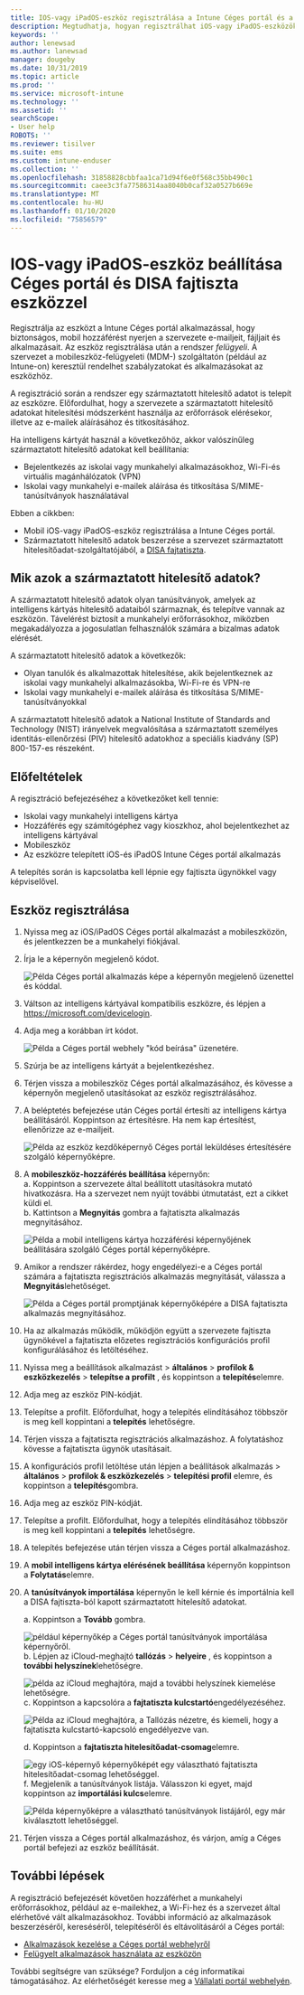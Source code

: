 ```yaml
---
title: IOS-vagy iPadOS-eszköz regisztrálása a Intune Céges portál és a DISA fajtiszta eszközzel
description: Megtudhatja, hogyan regisztrálhat iOS-vagy iPadOS-eszközöket, és hogyan állíthat be származtatott hitelesítő adatokat a DISA fajtatiszta használatával.
keywords: ''
author: lenewsad
ms.author: lanewsad
manager: dougeby
ms.date: 10/31/2019
ms.topic: article
ms.prod: ''
ms.service: microsoft-intune
ms.technology: ''
ms.assetid: ''
searchScope:
- User help
ROBOTS: ''
ms.reviewer: tisilver
ms.suite: ems
ms.custom: intune-enduser
ms.collection: ''
ms.openlocfilehash: 31858828cbbfaa1ca71d94f6e0f568c35bb490c1
ms.sourcegitcommit: caee3c3fa77586314aa8040b0caf32a0527b669e
ms.translationtype: MT
ms.contentlocale: hu-HU
ms.lasthandoff: 01/10/2020
ms.locfileid: "75856579"
---
```

# <a name="set-up-ios-or-ipados-device-with-company-portal-and-disa-purebred"></a>IOS-vagy iPadOS-eszköz beállítása Céges portál és DISA fajtiszta eszközzel  

Regisztrálja az eszközt a Intune Céges portál alkalmazással, hogy biztonságos, mobil hozzáférést nyerjen a szervezete e-mailjeit, fájljait és alkalmazásait. Az eszköz regisztrálása után a rendszer *felügyeli*. A szervezet a mobileszköz-felügyeleti (MDM-) szolgáltatón (például az Intune-on) keresztül rendelhet szabályzatokat és alkalmazásokat az eszközhöz.  

A regisztráció során a rendszer egy származtatott hitelesítő adatot is telepít az eszközre. Előfordulhat, hogy a szervezete a származtatott hitelesítő adatokat hitelesítési módszerként használja az erőforrások elérésekor, illetve az e-mailek aláírásához és titkosításához. 

Ha intelligens kártyát használ a következőhöz, akkor valószínűleg származtatott hitelesítő adatokat kell beállítania:

* Bejelentkezés az iskolai vagy munkahelyi alkalmazásokhoz, Wi-Fi-és virtuális magánhálózatok (VPN)
* Iskolai vagy munkahelyi e-mailek aláírása és titkosítása S/MIME-tanúsítványok használatával  

Ebben a cikkben:  

   * Mobil iOS-vagy iPadOS-eszköz regisztrálása a Intune Céges portál.  
   * Származtatott hitelesítő adatok beszerzése a szervezet származtatott hitelesítőadat-szolgáltatójából, a [DISA fajtatiszta](https://cyber.mil/pki-pke/purebred/).  

## <a name="what-are-derived-credentials"></a>Mik azok a származtatott hitelesítő adatok?  
A származtatott hitelesítő adatok olyan tanúsítványok, amelyek az intelligens kártyás hitelesítő adataiból származnak, és telepítve vannak az eszközön. Távelérést biztosít a munkahelyi erőforrásokhoz, miközben megakadályozza a jogosulatlan felhasználók számára a bizalmas adatok elérését.  

A származtatott hitelesítő adatok a következők: 
* Olyan tanulók és alkalmazottak hitelesítése, akik bejelentkeznek az iskolai vagy munkahelyi alkalmazásokba, Wi-Fi-re és VPN-re
* Iskolai vagy munkahelyi e-mailek aláírása és titkosítása S/MIME-tanúsítványokkal

A származtatott hitelesítő adatok a National Institute of Standards and Technology (NIST) irányelvek megvalósítása a származtatott személyes identitás-ellenőrzési (PIV) hitelesítő adatokhoz a speciális kiadvány (SP) 800-157-es részeként.  

## <a name="prerequisites"></a>Előfeltételek

 A regisztráció befejezéséhez a következőket kell tennie:

* Iskolai vagy munkahelyi intelligens kártya
* Hozzáférés egy számítógéphez vagy kioszkhoz, ahol bejelentkezhet az intelligens kártyával
* Mobileszköz
* Az eszközre telepített iOS-és iPadOS Intune Céges portál alkalmazás   

A telepítés során is kapcsolatba kell lépnie egy fajtiszta ügynökkel vagy képviselővel.      

## <a name="enroll-device"></a>Eszköz regisztrálása  
1. Nyissa meg az iOS/iPadOS Céges portál alkalmazást a mobileszközön, és jelentkezzen be a munkahelyi fiókjával.  

2. Írja le a képernyőn megjelenő kódot.  

    ![Példa Céges portál alkalmazás képe a képernyőn megjelenő üzenettel és kóddal.](./media/copy-code-intercede.png)  
3. Váltson az intelligens kártyával kompatibilis eszközre, és lépjen a https://microsoft.com/devicelogin. 
4. Adja meg a korábban írt kódot.  

    ![Példa a Céges portál webhely "kód beírása" üzenetére.](./media/enter-code-intercede.png)   

5. Szúrja be az intelligens kártyát a bejelentkezéshez.  
6. Térjen vissza a mobileszköz Céges portál alkalmazásához, és kövesse a képernyőn megjelenő utasításokat az eszköz regisztrálásához.  
7. A beléptetés befejezése után Céges portál értesíti az intelligens kártya beállításáról. Koppintson az értesítésre. Ha nem kap értesítést, ellenőrizze az e-mailjeit.   

    ![Példa az eszköz kezdőképernyő Céges portál leküldéses értesítésére szolgáló képernyőképre.](./media/action-required-in-app-intercede.png)  
8. A **mobileszköz-hozzáférés beállítása** képernyőn:  
    a. Koppintson a szervezete által beállított utasításokra mutató hivatkozásra. Ha a szervezet nem nyújt további útmutatást, ezt a cikket küldi el.  
    b. Kattintson a **Megnyitás** gombra a fajtatiszta alkalmazás megnyitásához.  

    ![Példa a mobil intelligens kártya hozzáférési képernyőjének beállítására szolgáló Céges portál képernyőképre.](./media/smart-card-open-disa-purebred.png)  
9. Amikor a rendszer rákérdez, hogy engedélyezi-e a Céges portál számára a fajtatiszta regisztrációs alkalmazás megnyitását, válassza a **Megnyitás**lehetőséget.   

    ![Példa a Céges portál promptjának képernyőképére a DISA fajtatiszta alkalmazás megnyitásához.](./media/open-app-prompt-disa-purbred.png)  
10. Ha az alkalmazás működik, működjön együtt a szervezete fajtiszta ügynökével a fajtatiszta előzetes regisztrációs konfigurációs profil konfigurálásához és letöltéséhez.   
11. Nyissa meg a beállítások alkalmazást > **általános** > **profilok & eszközkezelés** > **telepítse a profilt** , és koppintson a **telepítés**elemre.  
12. Adja meg az eszköz PIN-kódját.  
13. Telepítse a profilt. Előfordulhat, hogy a telepítés elindításához többször is meg kell koppintani a **telepítés** lehetőségre. 
14. Térjen vissza a fajtatiszta regisztrációs alkalmazáshoz. A folytatáshoz kövesse a fajtatiszta ügynök utasításait.  
 
15. A konfigurációs profil letöltése után lépjen a beállítások alkalmazás > **általános** > **profilok & eszközkezelés** > **telepítési profil** elemre, és koppintson a **telepítés**gombra.   
16.  Adja meg az eszköz PIN-kódját.
17. Telepítse a profilt. Előfordulhat, hogy a telepítés elindításához többször is meg kell koppintani a **telepítés** lehetőségre. 
18. A telepítés befejezése után térjen vissza a Céges portál alkalmazáshoz.  
19.  A **mobil intelligens kártya elérésének beállítása** képernyőn koppintson a **Folytatás**elemre.  

20. A **tanúsítványok importálása** képernyőn le kell kérnie és importálnia kell a DISA fajtiszta-ból kapott származtatott hitelesítő adatokat.  

    a. Koppintson a **Tovább** gombra.   

    ![például képernyőkép a Céges portál tanúsítványok importálása képernyőről.](./media/import-certificate-disa-purebred.png)  
    b. Lépjen az iCloud-meghajtó **tallózás** > **helyeire** , és koppintson a **további helyszínek**lehetőségre.  

    ![példa az iCloud meghajtóra, majd a további helyszínek kiemelése lehetőségre.](./media/icloud-drive-more-locations.png)  
    c. Koppintson a kapcsolóra a **fajtatiszta kulcstartó**engedélyezéséhez.  

    ![Példa az iCloud meghajtóra, a Tallózás nézetre, és kiemeli, hogy a fajtatiszta kulcstartó-kapcsoló engedélyezve van.](./media/icloud-drive-enable-purebred-keychain.png)   

    d. Koppintson a **fajtatiszta hitelesítőadat-csomag**elemre.  

    ![egy iOS-képernyő képernyőképét egy választható fajtatiszta hitelesítőadat-csomag lehetőséggel.](./media/purebred-credential-package.png)  
    f. Megjelenik a tanúsítványok listája. Válasszon ki egyet, majd koppintson az **importálási kulcs**elemre.  

    ![Példa képernyőképre a választható tanúsítványok listájáról, egy már kiválasztott lehetőséggel.](./media/import-purebred-keychain.png) 
21. Térjen vissza a Céges portál alkalmazáshoz, és várjon, amíg a Céges portál befejezi az eszköz beállítását.   

## <a name="next-steps"></a>További lépések  
A regisztráció befejezését követően hozzáférhet a munkahelyi erőforrásokhoz, például az e-mailekhez, a Wi-Fi-hez és a szervezet által elérhetővé vált alkalmazásokhoz. További információ az alkalmazások beszerzéséről, kereséséről, telepítéséről és eltávolításáról a Céges portál:

* [Alkalmazások kezelése a Céges portál webhelyről](manage-apps-cpweb.md)  
* [Felügyelt alkalmazások használata az eszközön](use-managed-apps-on-your-device-ios.md)  

További segítségre van szüksége? Forduljon a cég informatikai támogatásához. Az elérhetőségét keresse meg a [Vállalati portál webhelyén](https://go.microsoft.com/fwlink/?linkid=2010980).
